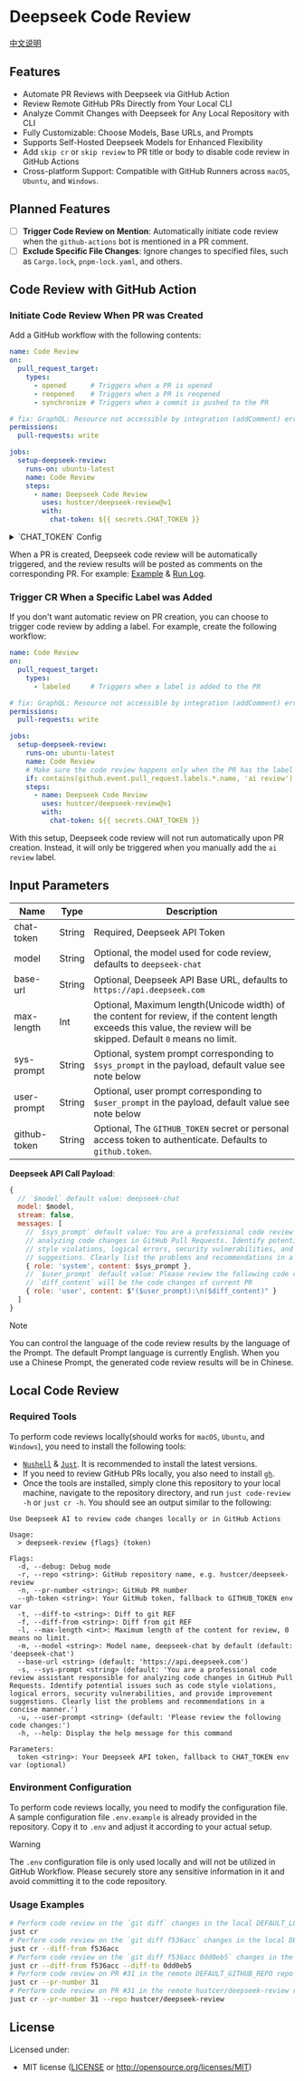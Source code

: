 # Deepseek Code Review

[中文说明](README.zh-CN.md)

## Features

- Automate PR Reviews with Deepseek via GitHub Action
- Review Remote GitHub PRs Directly from Your Local CLI
- Analyze Commit Changes with Deepseek for Any Local Repository with CLI
- Fully Customizable: Choose Models, Base URLs, and Prompts
- Supports Self-Hosted Deepseek Models for Enhanced Flexibility
- Add `skip cr` or `skip review` to PR title or body to disable code review in GitHub Actions
- Cross-platform Support: Compatible with GitHub Runners across `macOS`, `Ubuntu`, and `Windows`.

## Planned Features

- [ ] **Trigger Code Review on Mention**: Automatically initiate code review when the `github-actions` bot is mentioned in a PR comment.
- [ ] **Exclude Specific File Changes**: Ignore changes to specified files, such as `Cargo.lock`, `pnpm-lock.yaml`, and others.

## Code Review with GitHub Action

### Initiate Code Review When PR was Created

Add a GitHub workflow with the following contents:

```yaml
name: Code Review
on:
  pull_request_target:
    types:
      - opened      # Triggers when a PR is opened
      - reopened    # Triggers when a PR is reopened
      - synchronize # Triggers when a commit is pushed to the PR

# fix: GraphQL: Resource not accessible by integration (addComment) error
permissions:
  pull-requests: write

jobs:
  setup-deepseek-review:
    runs-on: ubuntu-latest
    name: Code Review
    steps:
      - name: Deepseek Code Review
        uses: hustcer/deepseek-review@v1
        with:
          chat-token: ${{ secrets.CHAT_TOKEN }}
```

<details>
  <summary>`CHAT_TOKEN` Config</summary>
  Follow these steps to config your `CHAT_TOKEN`:

  - Click on the "Settings" tab in your repository navigation bar.
  - In the left sidebar, click on "Secrets and variables" under "Security".
  - Click on "Actions" -> "New repository secret" button.
  - Enter `CHAT_TOKEN` in the "Name" field.
  - Enter the value of your `CHAT_TOKEN` in the "Secret" field.
  - Finally, click the "Add secret" button to save the secret.
</details>

When a PR is created, Deepseek code review will be automatically triggered, and the review results will be posted as comments on the corresponding PR. For example: [Example](https://github.com/hustcer/deepseek-review/pull/30) & [Run Log](https://github.com/hustcer/deepseek-review/actions/runs/13043609677/job/36390331791#step:2:53).

### Trigger CR When a Specific Label was Added

If you don't want automatic review on PR creation, you can choose to trigger code review by adding a label. For example, create the following workflow:

```yaml
name: Code Review
on:
  pull_request_target:
    types:
      - labeled     # Triggers when a label is added to the PR

# fix: GraphQL: Resource not accessible by integration (addComment) error
permissions:
  pull-requests: write

jobs:
  setup-deepseek-review:
    runs-on: ubuntu-latest
    name: Code Review
    # Make sure the code review happens only when the PR has the label 'ai review'
    if: contains(github.event.pull_request.labels.*.name, 'ai review')
    steps:
      - name: Deepseek Code Review
        uses: hustcer/deepseek-review@v1
        with:
          chat-token: ${{ secrets.CHAT_TOKEN }}
```

With this setup, Deepseek code review will not run automatically upon PR creation. Instead, it will only be triggered when you manually add the `ai review` label.

## Input Parameters

| Name           | Type   | Description                                                             |
| -------------- | ------ | ----------------------------------------------------------------------- |
| chat-token     | String | Required, Deepseek API Token                                            |
| model          | String | Optional, the model used for code review, defaults to `deepseek-chat`   |
| base-url       | String | Optional, Deepseek API Base URL, defaults to `https://api.deepseek.com` |
| max-length     | Int    | Optional, Maximum length(Unicode width) of the content for review, if the content length exceeds this value, the review will be skipped. Default `0` means no limit. |
| sys-prompt     | String | Optional, system prompt corresponding to `$sys_prompt` in the payload, default value see note below |
| user-prompt    | String | Optional, user prompt corresponding to `$user_prompt` in the payload, default value see note below |
| github-token   | String | Optional, The `GITHUB_TOKEN` secret or personal access token to authenticate. Defaults to `github.token`. |

**Deepseek API Call Payload**:

```js
{
  // `$model` default value: deepseek-chat
  model: $model,
  stream: false,
  messages: [
    // `$sys_prompt` default value: You are a professional code review assistant responsible for
    // analyzing code changes in GitHub Pull Requests. Identify potential issues such as code
    // style violations, logical errors, security vulnerabilities, and provide improvement
    // suggestions. Clearly list the problems and recommendations in a concise manner.
    { role: 'system', content: $sys_prompt },
    // `$user_prompt` default value: Please review the following code changes
    // `diff_content` will be the code changes of current PR
    { role: 'user', content: $"($user_prompt):\n($diff_content)" }
  ]
}
```

> [!NOTE]
>
> You can control the language of the code review results by the language of the
> Prompt. The default Prompt language is currently English. When you use a Chinese
> Prompt, the generated code review results will be in Chinese.

## Local Code Review

### Required Tools

To perform code reviews locally(should works for `macOS`, `Ubuntu`, and `Windows`), you need to install the following tools:

- [`Nushell`](https://www.nushell.sh/book/installation.html) & [`Just`](https://just.systems/man/en/packages.html). It is recommended to install the latest versions.
- If you need to review GitHub PRs locally, you also need to install [`gh`](https://cli.github.com/).
- Once the tools are installed, simply clone this repository to your local machine, navigate to the repository directory, and run `just code-review -h` or `just cr -h`. You should see an output similar to the following:

```console
Use Deepseek AI to review code changes locally or in GitHub Actions

Usage:
  > deepseek-review {flags} (token)

Flags:
  -d, --debug: Debug mode
  -r, --repo <string>: GitHub repository name, e.g. hustcer/deepseek-review
  -n, --pr-number <string>: GitHub PR number
  --gh-token <string>: Your GitHub token, fallback to GITHUB_TOKEN env var
  -t, --diff-to <string>: Diff to git REF
  -f, --diff-from <string>: Diff from git REF
  -l, --max-length <int>: Maximum length of the content for review, 0 means no limit.
  -m, --model <string>: Model name, deepseek-chat by default (default: 'deepseek-chat')
  --base-url <string> (default: 'https://api.deepseek.com')
  -s, --sys-prompt <string> (default: 'You are a professional code review assistant responsible for analyzing code changes in GitHub Pull Requests. Identify potential issues such as code style violations, logical errors, security vulnerabilities, and provide improvement suggestions. Clearly list the problems and recommendations in a concise manner.')
  -u, --user-prompt <string> (default: 'Please review the following code changes:')
  -h, --help: Display the help message for this command

Parameters:
  token <string>: Your Deepseek API token, fallback to CHAT_TOKEN env var (optional)

```

### Environment Configuration

To perform code reviews locally, you need to modify the configuration file. A sample configuration file `.env.example` is already provided in the repository. Copy it to `.env` and adjust it according to your actual setup.

> [!WARNING]
>
> The `.env` configuration file is only used locally and will not be utilized in GitHub
> Workflow. Please securely store any sensitive information in it and avoid committing
> it to the code repository.

### Usage Examples

```sh
# Perform code review on the `git diff` changes in the local DEFAULT_LOCAL_REPO repo
just cr
# Perform code review on the `git diff f536acc` changes in the local DEFAULT_LOCAL_REPO repo
just cr --diff-from f536acc
# Perform code review on the `git diff f536acc 0dd0eb5` changes in the local DEFAULT_LOCAL_REPO repo
just cr --diff-from f536acc --diff-to 0dd0eb5
# Perform code review on PR #31 in the remote DEFAULT_GITHUB_REPO repo
just cr --pr-number 31
# Perform code review on PR #31 in the remote hustcer/deepseek-review repo
just cr --pr-number 31 --repo hustcer/deepseek-review
```

## License

Licensed under:

* MIT license ([LICENSE](LICENSE) or http://opensource.org/licenses/MIT)
